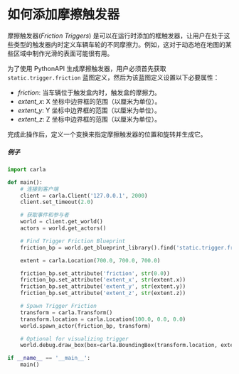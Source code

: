 # 如何添加摩擦触发器

摩擦触发器(*Friction Triggers*) 是可以在运行时添加的框触发器，让用户在处于这些类型的触发器内时定义车辆车轮的不同摩擦力。例如，这对于动态地在地图的某些区域中制作光滑的表面可能很有用。

为了使用 PythonAPI 生成摩擦触发器，用户必须首先获取
`static.trigger.friction` 蓝图定义，然后为该蓝图定义设置以下必要属性：

- *friction*: 当车辆位于触发盒内时，触发盒的摩擦力。
- *extent_x*: X 坐标中边界框的范围（以厘米为单位）。
- *extent_y*: Y 坐标中边界框的范围（以厘米为单位）。
- *extent_z*: Z 坐标中边界框的范围（以厘米为单位）。

完成此操作后，定义一个变换来指定摩擦触发器的位置和旋转并生成它。

##### 例子

```py
import carla

def main():
    # 连接到客户端
    client = carla.Client('127.0.0.1', 2000)
    client.set_timeout(2.0)

    # 获取事件和参与者
    world = client.get_world()
    actors = world.get_actors()

    # Find Trigger Friction Blueprint
    friction_bp = world.get_blueprint_library().find('static.trigger.friction')

    extent = carla.Location(700.0, 700.0, 700.0)

    friction_bp.set_attribute('friction', str(0.0))
    friction_bp.set_attribute('extent_x', str(extent.x))
    friction_bp.set_attribute('extent_y', str(extent.y))
    friction_bp.set_attribute('extent_z', str(extent.z))

    # Spawn Trigger Friction
    transform = carla.Transform()
    transform.location = carla.Location(100.0, 0.0, 0.0)
    world.spawn_actor(friction_bp, transform)

    # Optional for visualizing trigger
    world.debug.draw_box(box=carla.BoundingBox(transform.location, extent * 1e-2), rotation=transform.rotation, life_time=100, thickness=0.5, color=carla.Color(r=255,g=0,b=0))

if __name__ == '__main__':
    main()
```
